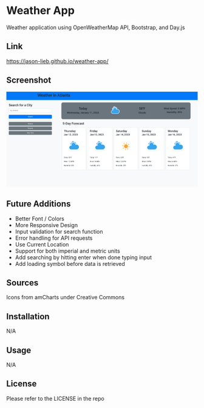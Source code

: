 # Weather App
Weather application using OpenWeatherMap API, Bootstrap, and Day.js

## Link
https://jason-lieb.github.io/weather-app/

## Screenshot
![Screenshot of Weather App](./screenshot.png)

## Future Additions
* Better Font / Colors
* More Responsive Design
* Input validation for search function
* Error handling for API requests
* Use Current Location
* Support for both imperial and metric units
* Add searching by hitting enter when done typing input
* Add loading symbol before data is retrieved

## Sources
Icons from amCharts under Creative Commons

## Installation
N/A

## Usage
N/A

## License
Please refer to the LICENSE in the repo
